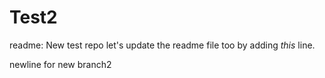 # Test2
readme: New test repo
let's update the readme file too by adding *this* line. 

newline for new branch2
